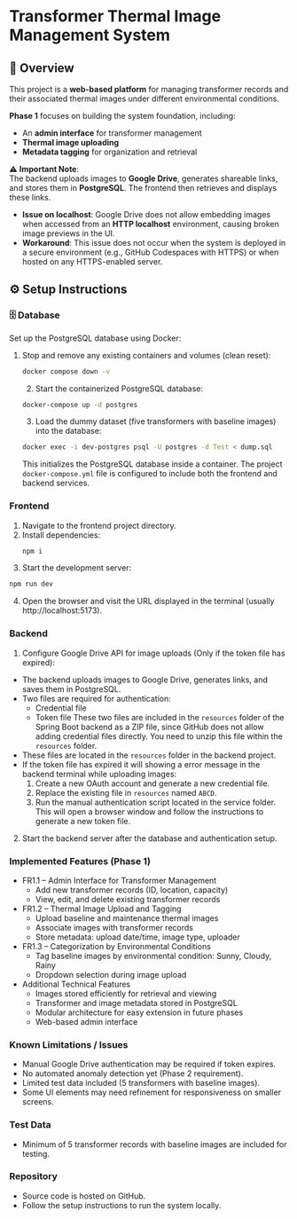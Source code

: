# Transformer Thermal Image Management System

## 📌 Overview
This project is a **web-based platform** for managing transformer records and their associated thermal images under different environmental conditions.  

**Phase 1** focuses on building the system foundation, including:  
- An **admin interface** for transformer management  
- **Thermal image uploading**  
- **Metadata tagging** for organization and retrieval

⚠️ **Important Note**:  
The backend uploads images to **Google Drive**, generates shareable links, and stores them in **PostgreSQL**. The frontend then retrieves and displays these links.  

- **Issue on localhost**: Google Drive does not allow embedding images when accessed from an **HTTP localhost** environment, causing broken image previews in the UI.  
- **Workaround**: This issue does not occur when the system is deployed in a secure environment (e.g., GitHub Codespaces with HTTPS) or when hosted on any HTTPS-enabled server.  

## ⚙️ Setup Instructions

### 🗄️ Database
Set up the PostgreSQL database using Docker:  

1. Stop and remove any existing containers and volumes (clean reset):  
   ```bash
   docker compose down -v
      ```
   2. Start the containerized PostgreSQL database:
   ```bash
   docker-compose up -d postgres
   ```
   3. Load the dummy dataset (five transformers with baseline images) into the database:
   ```bash
   docker exec -i dev-postgres psql -U postgres -d Test < dump.sql
   ``` 
   This initializes the PostgreSQL database inside a container. The project `docker-compose.yml` file is configured to include both the frontend and backend services.

### Frontend
1. Navigate to the frontend project directory.
2. Install dependencies:
   ```bash
   npm i
   ```
3. Start the development server:
  ```bash
  npm run dev
  ```
4. Open the browser and visit the URL displayed in the terminal (usually http://localhost:5173).

### Backend
1. Configure Google Drive API for image uploads (Only if the token file has expired):
* The backend uploads images to Google Drive, generates links, and saves them in PostgreSQL.
* Two files are required for authentication:
  * Credential file
  * Token file
   These two files are included in the `resources` folder of the Spring Boot backend as a ZIP file, since GitHub does not allow adding credential files directly. You need to unzip this file within the `resources` folder. 
* These files are located in the `resources` folder in the backend project.
* If the token file has expired it will showing a error message in the backend terminal while uploading images:
  1. Create a new OAuth account and generate a new credential file.
  2. Replace the existing file in `resources` named `ABCD`.
  3. Run the manual authentication script located in the service folder. This will open a browser window and follow the instructions to generate a new token file.
2. Start the backend server after the database and authentication setup.

### Implemented Features (Phase 1)

* FR1.1 – Admin Interface for Transformer Management
  * Add new transformer records (ID, location, capacity)
  * View, edit, and delete existing transformer records
* FR1.2 – Thermal Image Upload and Tagging
  * Upload baseline and maintenance thermal images
  * Associate images with transformer records
  * Store metadata: upload date/time, image type, uploader
* FR1.3 – Categorization by Environmental Conditions
  * Tag baseline images by environmental condition: Sunny, Cloudy, Rainy
  * Dropdown selection during image upload
* Additional Technical Features
  * Images stored efficiently for retrieval and viewing
  * Transformer and image metadata stored in PostgreSQL
  * Modular architecture for easy extension in future phases
  * Web-based admin interface

### Known Limitations / Issues

* Manual Google Drive authentication may be required if token expires.
* No automated anomaly detection yet (Phase 2 requirement).
* Limited test data included (5 transformers with baseline images).
* Some UI elements may need refinement for responsiveness on smaller screens.

### Test Data

* Minimum of 5 transformer records with baseline images are included for testing.

### Repository

* Source code is hosted on GitHub.
* Follow the setup instructions to run the system locally.
